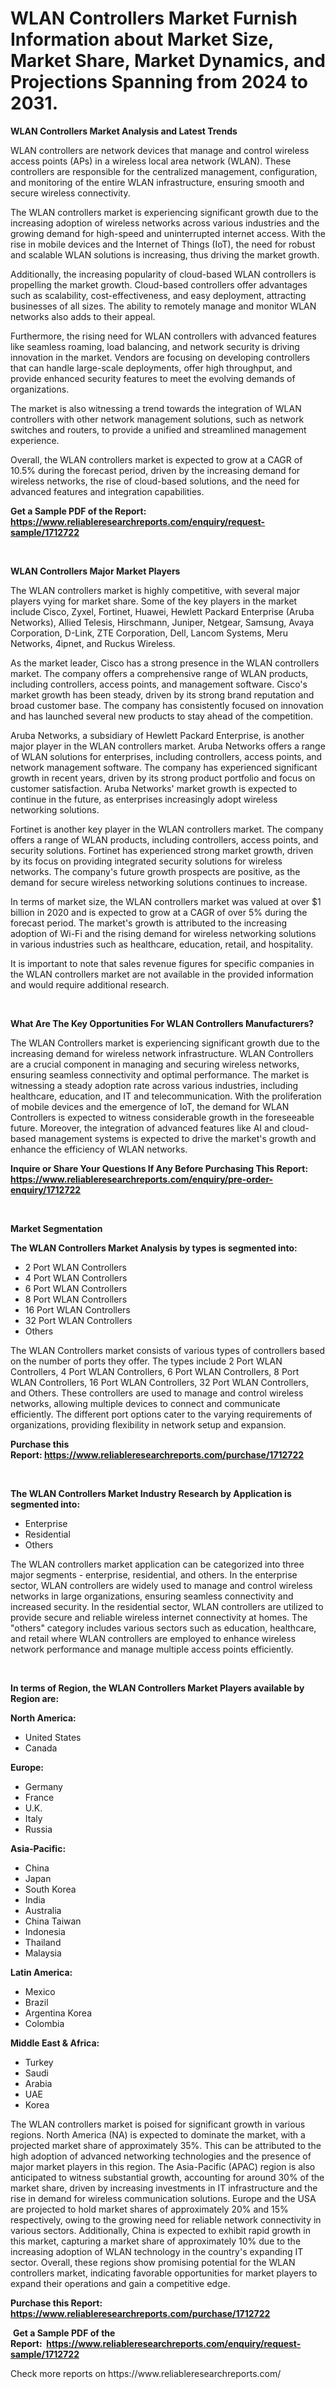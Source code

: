 <p><h1>WLAN Controllers Market Furnish Information about Market Size, Market Share, Market Dynamics, and Projections Spanning from 2024 to 2031.</h1></p><p><strong>WLAN Controllers Market Analysis and Latest Trends</strong></p>
<p><p>WLAN controllers are network devices that manage and control wireless access points (APs) in a wireless local area network (WLAN). These controllers are responsible for the centralized management, configuration, and monitoring of the entire WLAN infrastructure, ensuring smooth and secure wireless connectivity.</p><p>The WLAN controllers market is experiencing significant growth due to the increasing adoption of wireless networks across various industries and the growing demand for high-speed and uninterrupted internet access. With the rise in mobile devices and the Internet of Things (IoT), the need for robust and scalable WLAN solutions is increasing, thus driving the market growth.</p><p>Additionally, the increasing popularity of cloud-based WLAN controllers is propelling the market growth. Cloud-based controllers offer advantages such as scalability, cost-effectiveness, and easy deployment, attracting businesses of all sizes. The ability to remotely manage and monitor WLAN networks also adds to their appeal.</p><p>Furthermore, the rising need for WLAN controllers with advanced features like seamless roaming, load balancing, and network security is driving innovation in the market. Vendors are focusing on developing controllers that can handle large-scale deployments, offer high throughput, and provide enhanced security features to meet the evolving demands of organizations.</p><p>The market is also witnessing a trend towards the integration of WLAN controllers with other network management solutions, such as network switches and routers, to provide a unified and streamlined management experience.</p><p>Overall, the WLAN controllers market is expected to grow at a CAGR of 10.5% during the forecast period, driven by the increasing demand for wireless networks, the rise of cloud-based solutions, and the need for advanced features and integration capabilities.</p></p>
<p><strong>Get a Sample PDF of the Report:&nbsp; <a href="https://www.reliableresearchreports.com/enquiry/request-sample/1712722">https://www.reliableresearchreports.com/enquiry/request-sample/1712722</a></strong></p>
<p>&nbsp;</p>
<p><strong>WLAN Controllers Major Market Players</strong></p>
<p><p>The WLAN controllers market is highly competitive, with several major players vying for market share. Some of the key players in the market include Cisco, Zyxel, Fortinet, Huawei, Hewlett Packard Enterprise (Aruba Networks), Allied Telesis, Hirschmann, Juniper, Netgear, Samsung, Avaya Corporation, D-Link, ZTE Corporation, Dell, Lancom Systems, Meru Networks, 4ipnet, and Ruckus Wireless.</p><p>As the market leader, Cisco has a strong presence in the WLAN controllers market. The company offers a comprehensive range of WLAN products, including controllers, access points, and management software. Cisco's market growth has been steady, driven by its strong brand reputation and broad customer base. The company has consistently focused on innovation and has launched several new products to stay ahead of the competition.</p><p>Aruba Networks, a subsidiary of Hewlett Packard Enterprise, is another major player in the WLAN controllers market. Aruba Networks offers a range of WLAN solutions for enterprises, including controllers, access points, and network management software. The company has experienced significant growth in recent years, driven by its strong product portfolio and focus on customer satisfaction. Aruba Networks' market growth is expected to continue in the future, as enterprises increasingly adopt wireless networking solutions.</p><p>Fortinet is another key player in the WLAN controllers market. The company offers a range of WLAN products, including controllers, access points, and security solutions. Fortinet has experienced strong market growth, driven by its focus on providing integrated security solutions for wireless networks. The company's future growth prospects are positive, as the demand for secure wireless networking solutions continues to increase.</p><p>In terms of market size, the WLAN controllers market was valued at over $1 billion in 2020 and is expected to grow at a CAGR of over 5% during the forecast period. The market's growth is attributed to the increasing adoption of Wi-Fi and the rising demand for wireless networking solutions in various industries such as healthcare, education, retail, and hospitality.</p><p>It is important to note that sales revenue figures for specific companies in the WLAN controllers market are not available in the provided information and would require additional research.</p></p>
<p>&nbsp;</p>
<p><strong>What Are The Key Opportunities For WLAN Controllers Manufacturers?</strong></p>
<p><p>The WLAN Controllers market is experiencing significant growth due to the increasing demand for wireless network infrastructure. WLAN Controllers are a crucial component in managing and securing wireless networks, ensuring seamless connectivity and optimal performance. The market is witnessing a steady adoption rate across various industries, including healthcare, education, and IT and telecommunication. With the proliferation of mobile devices and the emergence of IoT, the demand for WLAN Controllers is expected to witness considerable growth in the foreseeable future. Moreover, the integration of advanced features like AI and cloud-based management systems is expected to drive the market's growth and enhance the efficiency of WLAN networks.</p></p>
<p><strong>Inquire or Share Your Questions If Any Before Purchasing This Report: <a href="https://www.reliableresearchreports.com/enquiry/pre-order-enquiry/1712722">https://www.reliableresearchreports.com/enquiry/pre-order-enquiry/1712722</a></strong></p>
<p>&nbsp;</p>
<p><strong>Market Segmentation</strong></p>
<p><strong>The WLAN Controllers Market Analysis by types is segmented into:</strong></p>
<p><ul><li>2 Port WLAN Controllers</li><li>4 Port WLAN Controllers</li><li>6 Port WLAN Controllers</li><li>8 Port WLAN Controllers</li><li>16 Port WLAN Controllers</li><li>32 Port WLAN Controllers</li><li>Others</li></ul></p>
<p><p>The WLAN Controllers market consists of various types of controllers based on the number of ports they offer. The types include 2 Port WLAN Controllers, 4 Port WLAN Controllers, 6 Port WLAN Controllers, 8 Port WLAN Controllers, 16 Port WLAN Controllers, 32 Port WLAN Controllers, and Others. These controllers are used to manage and control wireless networks, allowing multiple devices to connect and communicate efficiently. The different port options cater to the varying requirements of organizations, providing flexibility in network setup and expansion.</p></p>
<p><strong>Purchase this Report:&nbsp;<a href="https://www.reliableresearchreports.com/purchase/1712722">https://www.reliableresearchreports.com/purchase/1712722</a></strong></p>
<p>&nbsp;</p>
<p><strong>The WLAN Controllers Market Industry Research by Application is segmented into:</strong></p>
<p><ul><li>Enterprise</li><li>Residential</li><li>Others</li></ul></p>
<p><p>The WLAN controllers market application can be categorized into three major segments - enterprise, residential, and others. In the enterprise sector, WLAN controllers are widely used to manage and control wireless networks in large organizations, ensuring seamless connectivity and increased security. In the residential sector, WLAN controllers are utilized to provide secure and reliable wireless internet connectivity at homes. The "others" category includes various sectors such as education, healthcare, and retail where WLAN controllers are employed to enhance wireless network performance and manage multiple access points efficiently.</p></p>
<p>&nbsp;</p>
<p><strong>In terms of Region, the WLAN Controllers Market Players available by Region are:</strong></p>
<p>
    <p> <strong> North America: </strong>
        <ul>
            <li>United States</li>
            <li>Canada</li>
        </ul>
        </p> 
    <p> <strong> Europe: </strong>
        <ul>
            <li>Germany</li>
            <li>France</li>
            <li>U.K.</li>
            <li>Italy</li>
            <li>Russia</li>
        </ul>
        </p> 
    <p> <strong> Asia-Pacific: </strong>
        <ul>
            <li>China</li>
            <li>Japan</li>
            <li>South Korea</li>
            <li>India</li>
            <li>Australia</li>
            <li>China Taiwan</li>
            <li>Indonesia</li>
            <li>Thailand</li>
            <li>Malaysia</li>
        </ul>
        </p> 
    <p> <strong> Latin America: </strong>
        <ul>
            <li>Mexico</li>
            <li>Brazil</li>
            <li>Argentina Korea</li>
            <li>Colombia</li>
        </ul>
        </p> 
    <p> <strong> Middle East & Africa: </strong>
        <ul>
            <li>Turkey</li>
            <li>Saudi</li>
            <li>Arabia</li>
            <li>UAE</li>
            <li>Korea</li>
        </ul>
    </p>
    </p>
<p><p>The WLAN controllers market is poised for significant growth in various regions. North America (NA) is expected to dominate the market, with a projected market share of approximately 35%. This can be attributed to the high adoption of advanced networking technologies and the presence of major market players in this region. The Asia-Pacific (APAC) region is also anticipated to witness substantial growth, accounting for around 30% of the market share, driven by increasing investments in IT infrastructure and the rise in demand for wireless communication solutions. Europe and the USA are projected to hold market shares of approximately 20% and 15% respectively, owing to the growing need for reliable network connectivity in various sectors. Additionally, China is expected to exhibit rapid growth in this market, capturing a market share of approximately 10% due to the increasing adoption of WLAN technology in the country's expanding IT sector. Overall, these regions show promising potential for the WLAN controllers market, indicating favorable opportunities for market players to expand their operations and gain a competitive edge.</p></p>
<p><strong>Purchase this Report: <a href="https://www.reliableresearchreports.com/purchase/1712722">https://www.reliableresearchreports.com/purchase/1712722</a></strong></p>
<p>&nbsp;<strong>Get a Sample PDF of the Report:&nbsp;&nbsp;<a href="https://www.reliableresearchreports.com/enquiry/request-sample/1712722">https://www.reliableresearchreports.com/enquiry/request-sample/1712722</a></strong></p>
<p><strong></strong></p>
<p>Check more reports on https://www.reliableresearchreports.com/</p>